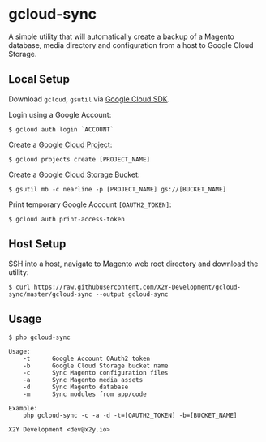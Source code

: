 # gcloud-sync
A simple utility that will automatically create a backup of a Magento database, media directory and configuration from a host to Google Cloud Storage. 

## Local Setup
Download `gcloud`, `gsutil` via [Google Cloud SDK](https://cloud.google.com/storage/docs/quickstart-gsutil).

Login using a Google Account:
```
$ gcloud auth login `ACCOUNT`
```

Create a [Google Cloud Project](https://cloud.google.com/resource-manager/docs/creating-managing-projects):
```
$ gcloud projects create [PROJECT_NAME]
```

Create a [Google Cloud Storage Bucket](https://cloud.google.com/storage/docs/creating-buckets#storage-create-bucket-gsutil):
```
$ gsutil mb -c nearline -p [PROJECT_NAME] gs://[BUCKET_NAME]
```

Print temporary Google Account `[OAUTH2_TOKEN]`:
```
$ gcloud auth print-access-token
```

## Host Setup
SSH into a host, navigate to Magento web root directory and download the utility: 
```
$ curl https://raw.githubusercontent.com/X2Y-Development/gcloud-sync/master/gcloud-sync --output gcloud-sync
```

## Usage
``` 
$ php gcloud-sync 
```

```
Usage:
    -t      Google Account OAuth2 token
    -b      Google Cloud Storage bucket name
    -c      Sync Magento configuration files
    -a      Sync Magento media assets
    -d      Sync Magento database
    -m      Sync modules from app/code
    
Example:
    php gcloud-sync -c -a -d -t=[OAUTH2_TOKEN] -b=[BUCKET_NAME] 

X2Y Development <dev@x2y.io>
```
